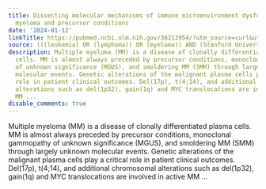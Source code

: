 ```yaml
---
title: Dissecting molecular mechanisms of immune microenvironment dysfunction in multiple
  myeloma and precursor conditions
date: '2024-01-12'
linkTitle: https://pubmed.ncbi.nlm.nih.gov/38213954/?utm_source=curl&utm_medium=rss&utm_campaign=pubmed-2&utm_content=1Rkszs2HVZ2RHP33OibaNFew6VK-LzjJWTD4GwmLlk8B-wCceh&fc=20220923065203&ff=20240113170657&v=2.18.0
source: (((leukemia) OR (lymphoma)) OR (myeloma)) AND (Stanford University[Affiliation])
description: Multiple myeloma (MM) is a disease of clonally differentiated plasma
  cells. MM is almost always preceded by precursor conditions, monoclonal gammopathy
  of unknown significance (MGUS), and smoldering MM (SMM) through largely unknown
  molecular events. Genetic alterations of the malignant plasma cells play a critical
  role in patient clinical outcomes. Del(17p), t(4;14), and additional chromosomal
  alterations such as del(1p32), gain(1q) and MYC translocations are involved in active
  MM ...
disable_comments: true
---
```

Multiple myeloma (MM) is a disease of clonally differentiated plasma cells. MM is almost always preceded by precursor conditions, monoclonal gammopathy of unknown significance (MGUS), and smoldering MM (SMM) through largely unknown molecular events. Genetic alterations of the malignant plasma cells play a critical role in patient clinical outcomes. Del(17p), t(4;14), and additional chromosomal alterations such as del(1p32), gain(1q) and MYC translocations are involved in active MM ...